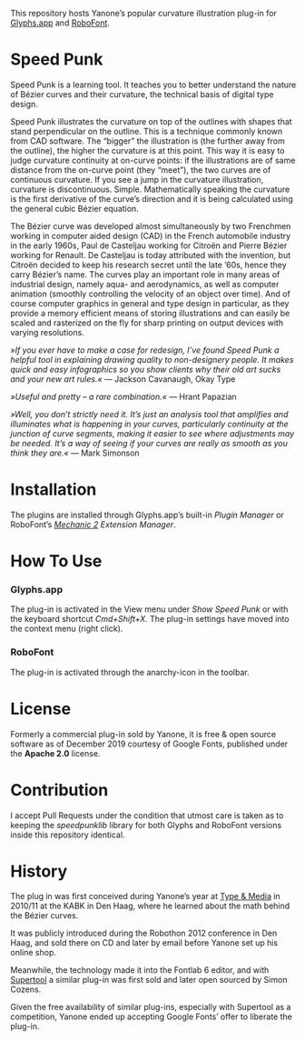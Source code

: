 This repository hosts Yanone’s popular curvature illustration plug-in for [Glyphs.app](https://glyphsapp.com) and [RoboFont](https://robofont.com).

# Speed Punk

Speed Punk is a learning tool. It teaches you to better understand the nature of Bézier curves and their curvature, the technical basis of digital type design.

Speed Punk illustrates the curvature on top of the outlines with shapes that stand perpendicular on the outline. This is a technique commonly known from CAD software. The “bigger” the illustration is (the further away from the outline), the higher the curvature is at this point. This way it is easy to judge curvature continuity at on-curve points: if the illustrations are of same distance from the on-curve point (they “meet”), the two curves are of continuous curvature. If you see a jump in the curvature illustration, curvature is discontinuous. Simple. Mathematically speaking the curvature is the first derivative of the curve’s direction and it is being calculated using the general cubic Bézier equation.

The Bézier curve was developed almost simultaneously by two Frenchmen working in computer aided design (CAD) in the French automobile industry in the early 1960s, Paul de Casteljau working for Citroën and Pierre Bézier working for Renault. De Casteljau is today attributed with the invention, but Citroën decided to keep his research secret until the late ’60s, hence they carry Bézier’s name.
The curves play an important role in many areas of industrial design, namely aqua- and aerodynamics, as well as computer animation (smoothly controlling the velocity of an object over time). And of course computer graphics in general and type design in particular, as they provide a memory efficient means of storing illustrations and can easily be scaled and rasterized on the fly for sharp printing on output devices with varying resolutions.


*»If you ever have to make a case for redesign, I’ve found Speed Punk a helpful tool in explaining drawing quality to non-designery people. It makes quick and easy infographics so you show clients why their old art sucks and your new art rules.«* — Jackson Cavanaugh, Okay Type

*»Useful and pretty – a rare combination.«* — Hrant Papazian

*»Well, you don’t strictly need it. It’s just an analysis tool that amplifies and illuminates what is happening in your curves, particularly continuity at the junction of curve segments, making it easier to see where adjustments may be needed. It’s a way of seeing if your curves are really as smooth as you think they are.«* — Mark Simonson

# Installation

The plugins are installed through Glyphs.app’s built-in *Plugin Manager* or RoboFont’s *[Mechanic 2](https://robofontmechanic.com) Extension Manager*.

# How To Use

### Glyphs.app

The plug-in is activated in the View menu under *Show Speed Punk* or with the keyboard shortcut *Cmd+Shift+X*. The plug-in settings have moved into the context menu (right click).

### RoboFont

The plug-in is activated through the anarchy-icon in the toolbar.

# License

Formerly a commercial plug-in sold by Yanone, it is free & open source software as of December 2019 courtesy of Google Fonts, published under the **Apache 2.0** license.

# Contribution

I accept Pull Requests under the condition that utmost care is taken as to keeping the *speedpunklib* library for both Glyphs and RoboFont versions inside this repository identical.

# History

The plug in was first conceived during Yanone’s year at [Type & Media](http://typemedia.org) in 2010/11 at the KABK in Den Haag, where he learned about the math behind the Bézier curves.

It was publicly introduced during the Robothon 2012 conference in Den Haag, and sold there on CD and later by email before Yanone set up his online shop.

Meanwhile, the technology made it into the Fontlab 6 editor, and with [Supertool](http://www.corvelsoftware.co.uk/software/supertool/) a similar plug-in was first sold and later open sourced by Simon Cozens.

Given the free availability of similar plug-ins, especially with Supertool as a competition, Yanone ended up accepting Google Fonts’ offer to liberate the plug-in.